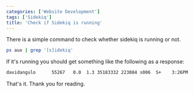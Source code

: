 ```yaml
---
categories: ['Website Development']
tags: ['Sidekiq']
title: 'Check if Sidekiq is running'
---
```

There is a simple command to check whether sidekiq is running or not.

```sh
ps aux | grep '[s]idekiq'
```

If it's running you should get something like the following as a response:
```txt
davidangulo      55267   0.0  1.3 35183332 223084 s006  S+    3:26PM   0:05.05 sidekiq 5.2.8 myapp [0 of 3 busy]
```

That's it. Thank you for reading.
